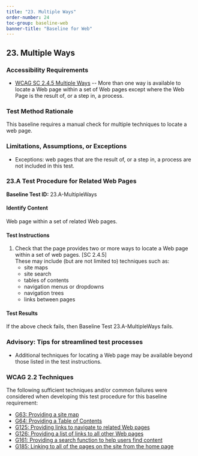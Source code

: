 ```yaml
---
title: "23. Multiple Ways"
order-number: 24
toc-group: baseline-web
banner-title: "Baseline for Web"
---
```

## 23. Multiple Ways

### Accessibility Requirements

-   [WCAG SC 2.4.5 Multiple Ways](https://www.w3.org/WAI/WCAG22/Understanding/multiple-ways) -- More than one way is available to locate a Web page within a set of Web pages except where the Web Page is the result of, or a step in, a process.

### Test Method Rationale

This baseline requires a manual check for multiple techniques to locate a web page.

### Limitations, Assumptions, or Exceptions

-   Exceptions: web pages that are the result of, or a step in, a process are not included in this test.

### 23.A Test Procedure for Related Web Pages

**Baseline Test ID:** 23.A-MultipleWays
#### Identify Content
<p id="23aIC">Web page within a set of related Web pages.</p>

#### Test Instructions
<ol id="23aTI">
    <li id="23aTI-1">Check that the page provides two or more ways to locate a Web page within a set of web pages. [SC 2.4.5]<br>
    These may include (but are not limited to) techniques such as:
        <ul>
        <li id="23aTI-1i">site maps</li>
        <li id="23aTI-1ii">site search</li>
        <li id="23aTI-1iii">tables of contents</li>
        <li id="23aTI-1iv">navigation menus or dropdowns</li>
        <li id="23aTI-1v">navigation trees</li>
        <li id="23aTI-1vi">links between pages</li>
        </ul></li>
</ol>

#### Test Results
<p id="23aTR">If the above check fails, then Baseline Test 23.A-MultipleWays fails.</p>

### Advisory: Tips for streamlined test processes

-   Additional techniques for locating a Web page may be available beyond those listed in the test instructions.

### WCAG 2.2 Techniques

The following sufficient techniques and/or common failures were considered when developing this test procedure for this baseline requirement:

-   [G63: Providing a site map](https://www.w3.org/WAI/WCAG22/Techniques/general/G63)
-   [G64: Providing a Table of Contents](https://www.w3.org/WAI/WCAG22/Techniques/general/G64)
-   [G125: Providing links to navigate to related Web pages](https://www.w3.org/WAI/WCAG22/Techniques/general/G125)
-   [G126: Providing a list of links to all other Web pages](https://www.w3.org/WAI/WCAG22/Techniques/general/G126)
-   [G161: Providing a search function to help users find content](https://www.w3.org/WAI/WCAG22/Techniques/general/G161)
-   [G185: Linking to all of the pages on the site from the home page](https://www.w3.org/WAI/WCAG22/Techniques/general/G185)
